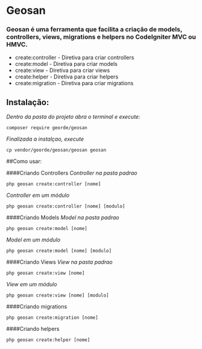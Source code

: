 
# Geosan

### Geosan é uma ferramenta que facilita a criação de models, controllers, views, migrations e helpers no CodeIgniter MVC ou HMVC.

 - create:controller -	Diretiva para criar controllers
 - create:model - Diretiva para criar models 
 - create:view - Diretiva para criar views 
 - create:helper - Diretiva para criar helpers 
 - create:migration - Diretiva para criar migrations 

## Instalação:

*Dentro da pasta do projeto abra o terminal e execute:*     
    
    composer require georde/geosan
*Finalizada a instalçao, execute*

    cp vendor/georde/geosan/geosan geosan
        
##Como usar:

####Criando Controllers
*Controller na pasta padrao*

    php geosan create:controller [nome]

*Controller em um módulo*

    php geosan create:controller [nome] [modulo]
    

####Criando Models
*Model na pasta padrao*

    php geosan create:model [nome]

*Model em um módulo*

    php geosan create:model [nome] [modulo]
    

####Criando Views
*View na pasta padrao*

    php geosan create:view [nome]

*View em um módulo*

    php geosan create:view [nome] [modulo]
    

####Criando migrations

    php geosan create:migration [nome]


####Criando helpers

    php geosan create:helper [nome]

